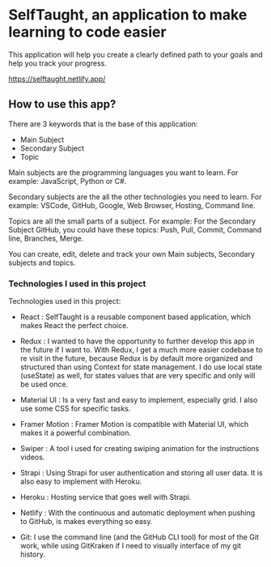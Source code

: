 # SelfTaught, an application to make learning to code easier

This application will help you create a clearly defined path to your goals and help you track your progress.

https://selftaught.netlify.app/

## How to use this app?

There are 3 keywords that is the base of this application:

- Main Subject
- Secondary Subject
- Topic

Main subjects are the programming languages you want to learn. For example: JavaScript, Python or C#.

Secondary subjects are the all the other technologies you need to learn. For example: VSCode, GitHub, Google, Web Browser, Hosting, Command line.

Topics are all the small parts of a subject. For example: For the Secondary Subject GitHub, you could have these topics: Push, Pull, Commit, Command line, Branches, Merge.

You can create, edit, delete and track your own Main subjects, Secondary subjects and topics.

### Technologies I used in this project

Technologies used in this project:

- React : SelfTaught is a reusable component based application, which makes React the perfect choice.

- Redux : I wanted to have the opportunity to further develop this app in the future if I want to. With Redux, I get a much more easier codebase to re visit in the future, because Redux is by default more organized and structured than using Context for state management. I do use local state (useState) as well, for states values that are very specific and only will be used once.

- Material UI : Is a very fast and easy to implement, especially grid. I also use some CSS for specific tasks.

- Framer Motion : Framer Motion is compatible with Material UI, which makes it a powerful combination.

- Swiper : A tool i used for creating swiping animation for the instructions videos.

- Strapi : Using Strapi for user authentication and storing all user data. It is also easy to implement with Heroku.

- Heroku : Hosting service that goes well with Strapi.

- Netlify : With the continuous and automatic deployment when pushing to GitHub, is makes everything so easy.

- Git: I use the command line (and the GitHub CLI tool) for most of the Git work, while using GitKraken if I need to visually interface of my git history.
